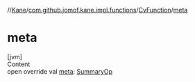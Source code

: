 //[Kane](../../index.md)/[com.github.jomof.kane.impl.functions](../index.md)/[CvFunction](index.md)/[meta](meta.md)



# meta  
[jvm]  
Content  
open override val [meta](meta.md): [SummaryOp](../../com.github.jomof.kane.impl/-summary-op/index.md)  




